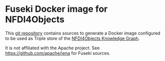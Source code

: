 # Fuseki Docker image for NFDI4Objects

This [git repository](https://github.com/nfdi4objects/n4o-fuseki) contains sources to generate a Docker image configured to be used as Triple store of the [NFDI4Objects Knowledge Graph](https://graph.nfdi4objects.net/).

It is not affiliated with the Apache project. See <https://github.com/apache/jena> for Fuseki sources.

